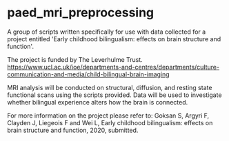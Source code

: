# paed_mri_preprocessing
A group of scripts written specifically for use with data collected for a project entitled 'Early childhood bilingualism: effects on brain structure and function'. 

The project is funded by The Leverhulme Trust.
https://www.ucl.ac.uk/ioe/departments-and-centres/departments/culture-communication-and-media/child-bilingual-brain-imaging

MRI analysis will be conducted on structural, diffusion, and resting state functional scans using the scripts provided.
Data will be used to investigate whether bilingual experience alters how the brain is connected.

For more information on the project please refer to: 
Goksan S, Argyri F, Clayden J, Liegeois F and Wei L, Early childhood bilingualism: effects on brain structure and function, 2020, submitted.
